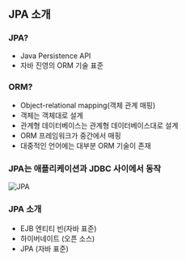 ## JPA 소개


### JPA?
- Java Persistence API
- 자바 진영의 ORM 기술 표준


### ORM?
- Object-relational mapping(객체 관계 매핑)
- 객체는 객체대로 설계
- 관계형 데이터베이스는 관계형 데이터베이스대로 설계
- ORM 프레임워크가 중간에서 매핑
- 대중적인 언어에는 대부분 ORM 기술이 존재


### JPA는 애플리케이션과 JDBC 사이에서 동작

![JPA](C:\Users\NKIA\Desktop\이미지\JPA.PNG)


### JPA 소개

- EJB 엔티티 빈(자바 표준)
- 하이버네이트 (오픈 소스)
- JPA (자바 표준)
